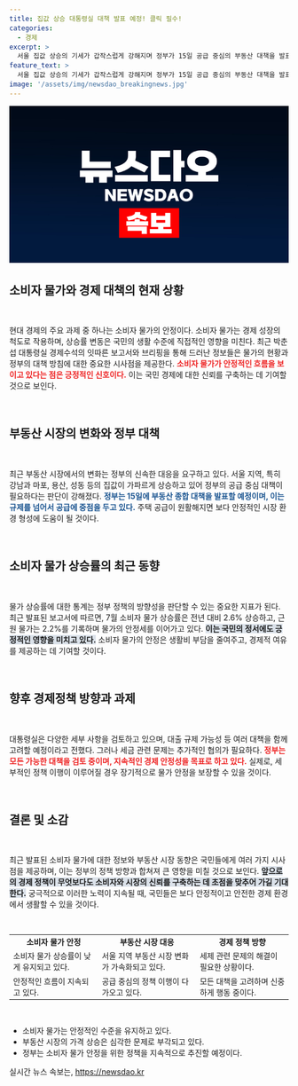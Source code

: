 ```yaml
---
title: 집값 상승 대통령실 대책 발표 예정! 클릭 필수!
categories:
  - 경제
excerpt: >
  서울 집값 상승의 기세가 갑작스럽게 강해지며 정부가 15일 공급 중심의 부동산 대책을 발표할 예정입니다. 소비자 물가는 안정세를 유지하고 있지만, 부동산 시장의 불안정성은 더욱 심화되고 있습니다. 클릭해서 이 첨예한 상황을 자세히 알아보세요!
feature_text: >
  서울 집값 상승의 기세가 갑작스럽게 강해지며 정부가 15일 공급 중심의 부동산 대책을 발표할 예정입니다. 소비자 물가는 안정세를 유지하고 있지만, 부동산 시장의 불안정성은 더욱 심화되고 있습니다. 클릭해서 이 첨예한 상황을 자세히 알아보세요!
image: '/assets/img/newsdao_breakingnews.jpg'
---
```


<p><img src="/assets/img/newsdao_breakingnews.jpg" alt="cryptoinkorea 속보" /></p>

<h2 data-ke-size="size26">소비자 물가와 경제 대책의 현재 상황</h2>

<p data-ke-size="size16">&nbsp;</p>

<p>현대 경제의 주요 과제 중 하나는 소비자 물가의 안정이다. 소비자 물가는 경제 성장의 척도로 작용하며, 상승률 변동은 국민의 생활 수준에 직접적인 영향을 미친다. 최근 박춘섭 대통령실 경제수석의 잇따른 보고서와 브리핑을 통해 드러난 정보들은 물가의 현황과 정부의 대책 방침에 대한 중요한 시사점을 제공한다. <b><span style="color: #ee2323;">소비자 물가가 안정적인 흐름을 보이고 있다는 점은 긍정적인 신호이다.</span></b> 이는 국민 경제에 대한 신뢰를 구축하는 데 기여할 것으로 보인다.</p>

<p data-ke-size="size16">&nbsp;</p>

<h2 data-ke-size="size26">부동산 시장의 변화와 정부 대책</h2>

<p data-ke-size="size16">&nbsp;</p>

<p>최근 부동산 시장에서의 변화는 정부의 신속한 대응을 요구하고 있다. 서울 지역, 특히 강남과 마포, 용산, 성동 등의 집값이 가파르게 상승하고 있어 정부의 공급 중심 대책이 필요하다는 판단이 강해졌다. <b><span style="color: #1a5490;">정부는 15일에 부동산 종합 대책을 발표할 예정이며, 이는 규제를 넘어서 공급에 중점을 두고 있다.</span></b> 주택 공급이 원활해지면 보다 안정적인 시장 환경 형성에 도움이 될 것이다.</p>

<p data-ke-size="size16">&nbsp;</p>

<h2 data-ke-size="size26">소비자 물가 상승률의 최근 동향</h2>

<p data-ke-size="size16">&nbsp;</p>

<p>물가 상승률에 대한 통계는 정부 정책의 방향성을 판단할 수 있는 중요한 지표가 된다. 최근 발표된 보고서에 따르면, 7월 소비자 물가 상승률은 전년 대비 2.6% 상승하고, 근원 물가는 2.2%를 기록하며 물가의 안정세를 이어가고 있다. <b><span style="background-color: #21538527;">이는 국민의 정서에도 긍정적인 영향을 미치고 있다.</span></b> 소비자 물가의 안정은 생활비 부담을 줄여주고, 경제적 여유를 제공하는 데 기여할 것이다.</p>

<p data-ke-size="size16">&nbsp;</p>

<h2 data-ke-size="size26">향후 경제정책 방향과 과제</h2>

<p data-ke-size="size16">&nbsp;</p>

<p>대통령실은 다양한 세부 사항을 검토하고 있으며, 대출 규제 가능성 등 여러 대책을 함께 고려할 예정이라고 전했다. 그러나 세금 관련 문제는 추가적인 협의가 필요하다. <b><span style="color: #ee2323;">정부는 모든 가능한 대책을 검토 중이며, 지속적인 경제 안정성을 목표로 하고 있다.</span></b> 실제로, 세부적인 정책 이행이 이루어질 경우 장기적으로 물가 안정을 보장할 수 있을 것이다.</p>

<p data-ke-size="size16">&nbsp;</p>

<h2 data-ke-size="size26">결론 및 소감</h2>

<p data-ke-size="size16">&nbsp;</p>

<p>최근 발표된 소비자 물가에 대한 정보와 부동산 시장 동향은 국민들에게 여러 가지 시사점을 제공하며, 이는 정부의 정책 방향과 합쳐져 큰 영향을 미칠 것으로 보인다. <b><span style="background-color: #21538527;">앞으로의 경제 정책이 무엇보다도 소비자와 시장의 신뢰를 구축하는 데 초점을 맞추어 가길 기대한다.</span></b> 궁극적으로 이러한 노력이 지속될 때, 국민들은 보다 안정적이고 안전한 경제 환경에서 생활할 수 있을 것이다.</p>

<p data-ke-size="size16">&nbsp;</p>

<table>
    <tr>
        <td style="text-align: center; height: 17px;"><b>소비자 물가 안정</b></td>
        <td style="text-align: center; height: 17px;"><b>부동산 시장 대응</b></td>
        <td style="text-align: center; height: 17px;"><b>경제 정책 방향</b></td>
    </tr>
    <tr>
        <td>소비자 물가 상승률이 낮게 유지되고 있다.</td>
        <td>서울 지역 부동산 시장 변화가 가속화되고 있다.</td>
        <td>세제 관련 문제의 해결이 필요한 상황이다.</td>
    </tr>
    <tr>
        <td>안정적인 흐름이 지속되고 있다.</td>
        <td>공급 중심의 정책 이행이 다가오고 있다.</td>
        <td>모든 대책을 고려하며 신중하게 행동 중이다.</td>
    </tr>
</table>

<p data-ke-size="size16">&nbsp;</p>

<ul>
    <li>소비자 물가는 안정적인 수준을 유지하고 있다.</li>
    <li>부동산 시장의 가격 상승은 심각한 문제로 부각되고 있다.</li>
    <li>정부는 소비자 물가 안정을 위한 정책을 지속적으로 추진할 예정이다.</li>
</ul>
실시간 뉴스 속보는, <a href="https://newsdao.kr" rel="dofollow">https://newsdao.kr</a>


